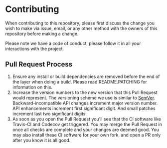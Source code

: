 # Contributing

When contributing to this repository, please first discuss the change you wish to make via issue,
email, or any other method with the owners of this repository before making a change. 

Please note we have a code of conduct, please follow it in all your interactions with the project.

## Pull Request Process

1. Ensure any install or build dependencies are removed before the end of the layer when doing a build. Please read README.PATCHING for information on this.
2. Increase the version numbers to the new version that this Pull Request would represent. The versioning scheme we use is similar to [SemVer](http://semver.org/). Backward-incompatible API changes increment major version number. API enhancements increment first significant digit. And small patches increment last two significant digits.
3. As soon as you open the Pull Request you'll see that the CI software like Travis-CI and Codecov get triggered. You may merge the Pull Request in once all checks are complete and your changes are deemed good. You may also install these CI software for your own fork, and open a PR only after you know it is all good.
